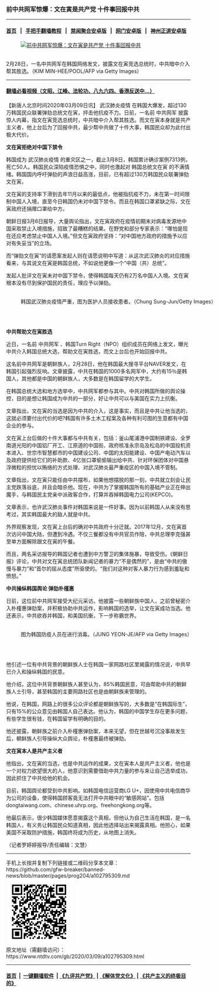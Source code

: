 ### 前中共网军惊爆：文在寅是共产党 十件事回报中共
------------------------

#### [首页](https://github.com/gfw-breaker/banned-news/blob/master/README.md) &nbsp;&nbsp;|&nbsp;&nbsp; [手把手翻墙教程](https://github.com/gfw-breaker/guides/wiki) &nbsp;&nbsp;|&nbsp;&nbsp; [禁闻聚合安卓版](https://github.com/gfw-breaker/bn-android) &nbsp;&nbsp;|&nbsp;&nbsp; [网门安卓版](https://github.com/oGate2/oGate) &nbsp;&nbsp;|&nbsp;&nbsp; [神州正道安卓版](https://github.com/SzzdOgate/update) 



<div><div class="featured_image">
 <a href="https://i.ntdtv.com/assets/uploads/2020/03/GettyImages-1204234344-1.jpg" target="_blank">
  <figure>
   <img alt="前中共网军惊爆：文在寅是共产党 十件事回报中共" src="https://i.ntdtv.com/assets/uploads/2020/03/GettyImages-1204234344-1-800x450.jpg"/>
  </figure><br/>
 </a>
 <span class="caption">
  2月28日，一名中共网军在韩国网络发文，披露文在寅竞选总统时，中共暗中介入帮其胜选。（KIM MIN-HEE/POOL/AFP via Getty Images）
 </span>
</div>
</div><hr/>

#### [翻墙必看视频（文昭、江峰、法轮功、八九六四、香港反送中...）](https://github.com/gfw-breaker/banned-news/blob/master/pages/link3.md)

<div><div class="post_content" itemprop="articleBody">
 <p>
  【新唐人北京时间2020年03月09日讯】
  <ok href="https://www.ntdtv.com/gb/442749.htm">
   武汉肺炎疫情
  </ok>
  在韩国大爆发，超过130万韩国民众联署弹劾总统文在寅，抨击他抗疫不力。日前，一名前
  <ok href="https://www.ntdtv.com/gb/中共网军.htm">
   中共网军
  </ok>
  披露惊人内幕，指文在寅竞选总统时，中共暗中介入帮其胜选。而文在寅本身就是共产主义者，他上台后为了回报中共，最少帮中共做了十件大事，韩国民众却为此付出极大代价。
 </p>
 <p>
  <strong>
   文在寅拒绝对中国下禁令
  </strong>
 </p>
 <p>
  韩国成为
  <ok href="https://www.ntdtv.com/gb/442749.htm">
   武汉肺炎疫情
  </ok>
  的重灾区之一，截止3月8日，韩国累计确诊案例7313例，死亡50人。韩国民众深陷疫情恐惧之中，同时也激起对
  <ok href="https://www.ntdtv.com/gb/韩国总统文在寅.htm">
   韩国总统文在寅
  </ok>
  的不满情绪。韩国国内呼吁弹劾的声浪日益高涨，目前，已有超过130万韩国民众联署弹劾文在寅。
 </p>
 <p>
  文在寅的支持率下滑到去年11月以来的最低点，他被指抗疫不力，未在第一时间限制中国人入境，直至今日韩国仍未对中国下禁令。而且在韩国口罩紧缺之际，文在寅政府还捐赠口罩给中方。
 </p>
 <p>
  朝鲜日报3月6日报导，大量舆论指出，文在寅政府在疫情初期未对病毒发源地中国采取禁止入境措施，招致了最糟糕的结果。在野党和部分专家表示：“哪怕是现在还应考虑禁止中国人入境。”但文在寅政府坚持：“对中国地方政府的措施予以应对有失妥当”的立场。
 </p>
 <p>
  而“弹劾文在寅”的请愿案发起人则在请愿说明中写道：从这次武汉肺炎的对应措施看来，与其说文在寅是韩国总统，不如说他更像一个“中国（共）总统”。
 </p>
 <p>
  发起人批评文在寅未对中国下禁令，使得韩国每天仍有2万名中国人入境。文在寅根本没有尽到保护国民的责任，理应予以弹劾。
 </p>
 <figure class="wp-caption alignnone" id="attachment_102795323" style="width: 600px">
  <img alt="" class="size-medium wp-image-102795323" src="https://i.ntdtv.com/assets/uploads/2020/03/GettyImages-1211268621-600x401.jpg">
   <br/><figcaption class="wp-caption-text">
    韩国武汉肺炎疫情严重，图为医护人员接收患者。（Chung Sung-Jun/Getty Images）
   </figcaption><br/>
  </img>
 </figure><br/>
 <p>
  <strong>
   中共帮助文在寅胜选
  </strong>
 </p>
 <p>
  近日，一名前
  <ok href="https://www.ntdtv.com/gb/中共网军.htm">
   中共网军
  </ok>
  、韩国Turn Right（NPO）组织成员在网络上发文，曝光中共介入韩国总统大选，帮助文在寅胜选，而文上台后也开始回报中共。
 </p>
 <p>
  这名前中共网军是朝鲜族人，2月28日，他在韩国最大搜寻平台NAVER发文，在韩国引起强烈反响。文章披露，中共在韩国的1000多名网军中，大约有15％是韩国人，其他都是中国的朝鲜族人，大多数是在韩国留学的大学生。
 </p>
 <p>
  在韩国总统大选和地方选举中，中共网军都参与其中。中共对韩国所做的舆论操控，目的是想让韩国成为中共的一部分，好让中共可以与美国在实力上抗衡。
 </p>
 <p>
  文章指出，文在寅的当选是因为中共的介入，这是事实，而且是中共让他当选的，这就必须要付出代价的吧?韩国有许多土木工程案及各种有利可图的生意都有中国企业的参与。
 </p>
 <p>
  文在寅上台后做的十件大事都与中共有关，包括：釜山尾浦港中国制铁建设、全罗南道光阳的中国铝厂开工、江原道的中国街、政府核准永宗岛及松岛的中国投机资本进入、世宗市智慧都市的中国建设公司、中国的太阳能建设、中国产电动汽车以及政府提供给它们的补助款、4亿张口罩偷偷输出给中共、针对环保团体对中国悬浮微粒的担忧以贿络的方式处理、对武汉肺炎最严重疫区的中国入境不管制。
 </p>
 <p>
  文章指出，文在寅只能任由中共摆布，如果他想摆脱的那一刻，中共就立刻会让民主党跌落谷底，并且会暗杀他。现在，中共为了掌握韩国所有的基础产业正在伸出魔手，与韩国民主党亲中派政客合作，打算并吞掉韩国电力公司(KEPCO)。
 </p>
 <p>
  文章表示，也许武汉肺炎事件对韩国来说是一件好事。因为以前韩国人从来没有思考过，其实韩国最大的敌人就是中共。
 </p>
 <p>
  外界观察发现，文在寅上台后的确对中共政府十分迁就。2017年12月，文在寅首次访问中国大陆，但遭到冷遇。不仅三餐都没有中共官员作陪，中共总理李克强甚至单方面解除跟文在寅的午餐。
 </p>
 <p>
  而且，两名采访报导的韩国记者也遭到中方警卫的集体施暴，导致受伤。《朝鲜日报》评论，中共对文在寅总统团队新闻记者的暴力“不是偶然的”，是由“中共的傲慢与暴力”和“首尔的屈从态度”所驱使的。“我们对这种对客人暴力行为感到羞耻和愤怒。”
 </p>
 <p>
  <strong>
   <ok href="https://www.ntdtv.com/gb/中共操纵韩国舆论.htm">
    中共操纵韩国舆论
   </ok>
   弹劾朴槿惠
  </strong>
 </p>
 <p>
  日前，这位前中共网军接受大纪元采访。他披露一些朝鲜族中国人，之前曾秘密介入朴槿惠弹劾案，并积极协助中共运作，影响韩国的选举，让文在寅成功当选。他还表示，中共欲吞并韩国，和美国抗衡，下一步称霸世界。
 </p>
 <figure class="wp-caption alignnone" id="attachment_102795325" style="width: 600px">
  <img alt="" class="size-medium wp-image-102795325" src="https://i.ntdtv.com/assets/uploads/2020/03/GettyImages-1206126386-600x401.jpg">
   <br/><figcaption class="wp-caption-text">
    图为韩国防疫人员在进行消毒。（JUNG YEON-JE/AFP via Getty Images）
   </figcaption><br/>
  </img>
 </figure><br/>
 <p>
  他引述一位有中共背景的朝鲜族人士在韩国一家网路社区里揭露的情况说，中共早已介入和操纵韩国的民意。
 </p>
 <p>
  他介绍，这位中共背景朝鲜族人甚至认为，85%韩国民意，可由帮助中共的朝鲜族人士引导，甚至韩国的主要网路社区也是由朝鲜族来管理的。
 </p>
 <p>
  他说，在韩国，网路上的很多公众评论都是朝鲜族写的，大多数是“在韩国际生”，只有15%的公众意见由韩国人自己表达。他认为，韩国的中国学生存在更多问题，有些学生很有钱，在韩国留学有明确的目的。
 </p>
 <p>
  他还披露，朝鲜族之前介入朴槿惠弹劾案，本来无望，但在世越号沉没事故发生后，朝鲜族人引导操纵大众舆论，朴槿惠最终被弹劾。
 </p>
 <p>
  <strong>
   文在寅本人是共产主义者
  </strong>
 </p>
 <p>
  他指出，文在寅的当选，也是中共运作的成果，文在寅本人是共产主义者，他也是一个对权力欲望很大的人，他意识到需要借助中共力量的参与来让自己选举成功，因此抓住了中共给他的机会。
 </p>
 <p>
  目前，韩国舆论都受到中共影响。如韩国电信运营商LG U+，因使用中共电信商华为公司的设备，使得韩国顾客竟无法打开中共眼中的“敏感网站”。包括dongtaiwang.com、chinese.uhrp.org、freehongkong.org等。
 </p>
 <p>
  他最后表示，很少韩国媒体愿意揭露这个真相，但他认为自己生活在韩国，是一名韩国人，有义务让韩国民众知道真相，因此他选择站出来揭露真相。他担心，如果美国不采取防护措施，韩国终将成为历史，从地图上消失。
 </p>
 <p>
  （记者罗婷婷报导/责任编辑：文慧）
 </p>
 <div class="single_ad">
 </div>
</div>
</div>
<hr/>
手机上长按并复制下列链接或二维码分享本文章：<br/>
https://github.com/gfw-breaker/banned-news/blob/master/pages/prog204/a102795309.md <br/>
<a href='https://github.com/gfw-breaker/banned-news/blob/master/pages/prog204/a102795309.md'><img src='https://github.com/gfw-breaker/banned-news/blob/master/pages/prog204/a102795309.md.png'/></a> <br/>
原文地址（需翻墙访问）：https://www.ntdtv.com/gb/2020/03/09/a102795309.html


------------------------
#### [首页](https://github.com/gfw-breaker/banned-news/blob/master/README.md) &nbsp;|&nbsp; [一键翻墙软件](https://github.com/gfw-breaker/nogfw/blob/master/README.md) &nbsp;| [《九评共产党》](https://github.com/gfw-breaker/9ping.md/blob/master/README.md#九评之一评共产党是什么) | [《解体党文化》](https://github.com/gfw-breaker/jtdwh.md/blob/master/README.md) | [《共产主义的终极目的》](https://github.com/gfw-breaker/gczydzjmd.md/blob/master/README.md)


<img src='http://gfw-breaker.win/banned-news/pages/prog204/a102795309.md' width='0px' height='0px'/>